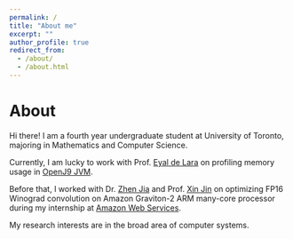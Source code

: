 ```yaml
---
permalink: /
title: "About me"
excerpt: ""
author_profile: true
redirect_from: 
  - /about/
  - /about.html
---
```


# About
Hi there! I am a fourth year undergraduate student at University of Toronto, majoring in Mathematics and Computer Science. 

Currently, I am lucky to work with Prof. [Eyal de Lara](http://www.cs.toronto.edu/~delara/) on profiling memory usage in [OpenJ9 JVM](https://www.eclipse.org/openj9/).

Before that, I worked with Dr. [Zhen Jia](https://www.amazon.science/author/zhen-jia) and Prof. [Xin Jin](https://xinjin.github.io/) on optimizing FP16 Winograd convolution on Amazon Graviton-2 ARM many-core processor during my internship at [Amazon Web Services](https://aws.amazon.com/).

My research interests are in the broad area of computer systems.
